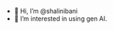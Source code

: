 - 👋 Hi, I’m @shalinibani
- 👀 I’m interested in using gen AI.

<!---
shalinibani/shalinibani is a ✨ special ✨ repository because its `README.md` (this file) appears on your GitHub profile.
You can click the Preview link to take a look at your changes.
--->
